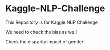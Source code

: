 # Kaggle-NLP-Challenge
This Repository is for Kaggle NLP Challenge

We need to check the bias as well

Check the disparity impact of gender
